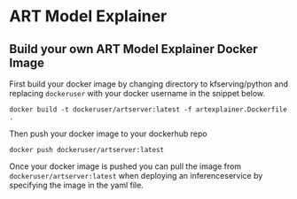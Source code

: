 # ART Model Explainer

## Build your own ART Model Explainer Docker Image


First build your docker image by changing directory to kfserving/python and replacing `dockeruser` with your docker username in the snippet below.


`docker build -t dockeruser/artserver:latest -f artexplainer.Dockerfile .`

Then push your docker image to your dockerhub repo


`docker push dockeruser/artserver:latest`

Once your docker image is pushed you can pull the image from `dockeruser/artserver:latest` when deploying an inferenceservice by specifying the image in the yaml file.
